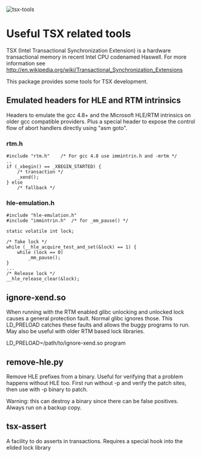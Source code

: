![tsx-tools](http://halobates.de/tsx-tools.png)

# Useful TSX related tools

TSX (Intel Transactional Synchronization Extension) is a hardware transactional memory in recent Intel CPU codenamed Haswell. For more information see http://en.wikipedia.org/wiki/Transactional_Synchronization_Extensions

This package provides some tools for TSX development.

## Emulated headers for HLE and RTM intrinsics

Headers to emulate the gcc 4.8+ and the Microsoft HLE/RTM intrinsics on
older gcc compatible providers. Plus a special header to expose the control
flow of abort handlers directly using "asm goto".

### rtm.h
	
	#include "rtm.h"	/* For gcc 4.8 use immintrin.h and -mrtm */
	..
	if (_xbegin() == _XBEGIN_STARTED) {
		/* transaction */
		_xend();
	} else 
		/* fallback */

### hle-emulation.h

	#include "hle-emulation.h"
	#include "immintrin.h"	/* for _mm_pause() */

	static volatile int lock;

	/* Take lock */
	while (__hle_acquire_test_and_set(&lock) == 1) {
		while (lock == 0)
			_mm_pause();
	}
	...
	/* Release lock */
	__hle_release_clear(&lock);

## ignore-xend.so

When running with the RTM enabled glibc unlocking and unlocked lock causes 
a general protection fault. Normal glibc ignores those.
This LD_PRELOAD catches these faults and allows the buggy programs to run.
May also be useful with older RTM based lock libraries.

LD_PRELOAD=/path/to/ignore-xend.so program 

## remove-hle.py

Remove HLE prefixes from a binary. Useful for verifying that a problem
happens without HLE too. First run without -p and verify the patch sites,
then use with -p binary to patch.

Warning: this can destroy a binary since there can be false positives.
Always run on a backup copy.

## tsx-assert 

A facility to do asserts in transactions.
Requires a special hook into the elided lock library

